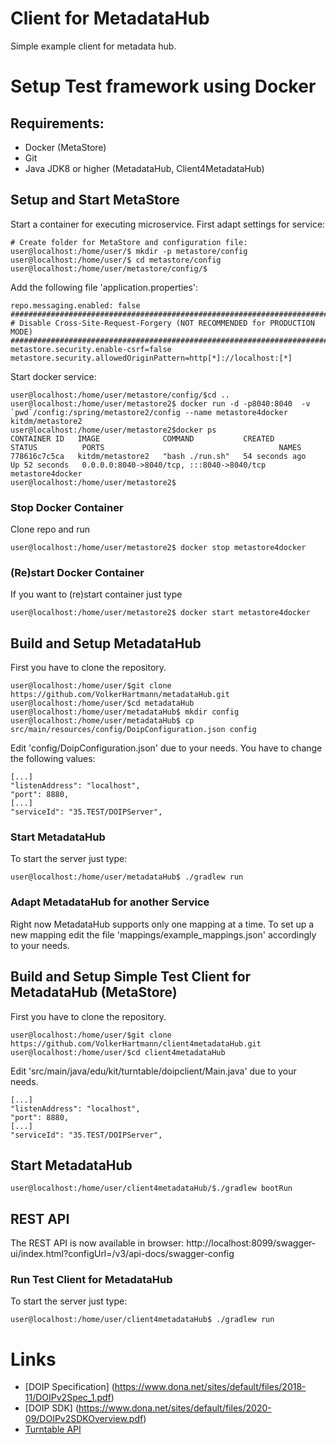 # Client for MetadataHub

Simple example client for metadata hub.

# Setup Test framework using Docker
## Requirements:
- Docker (MetaStore)
- Git
- Java JDK8 or higher (MetadataHub, Client4MetadataHub)


## Setup and Start MetaStore
Start a container for executing microservice. First adapt settings for service:
```
# Create folder for MetaStore and configuration file:
user@localhost:/home/user/$ mkdir -p metastore/config
user@localhost:/home/user/$ cd metastore/config
user@localhost:/home/user/metastore/config/$
```
Add the following file 'application.properties':
```
repo.messaging.enabled: false
###############################################################################
# Disable Cross-Site-Request-Forgery (NOT RECOMMENDED for PRODUCTION MODE)
###############################################################################
metastore.security.enable-csrf=false
metastore.security.allowedOriginPattern=http[*]://localhost:[*]
```
Start docker service:
```
user@localhost:/home/user/metastore/config/$cd ..
user@localhost:/home/user/metastore2$ docker run -d -p8040:8040  -v `pwd`/config:/spring/metastore2/config --name metastore4docker kitdm/metastore2
user@localhost:/home/user/metastore2$docker ps
CONTAINER ID   IMAGE              COMMAND           CREATED          STATUS          PORTS                                       NAMES
778616c7c5ca   kitdm/metastore2   "bash ./run.sh"   54 seconds ago   Up 52 seconds   0.0.0.0:8040->8040/tcp, :::8040->8040/tcp   metastore4docker
user@localhost:/home/user/metastore2$
```
### Stop Docker Container
Clone repo and run 
```
user@localhost:/home/user/metastore2$ docker stop metastore4docker
```

### (Re)start Docker Container
If you want to (re)start container just type
```
user@localhost:/home/user/metastore2$ docker start metastore4docker
```

## Build and Setup MetadataHub
First you have to clone the repository.
```
user@localhost:/home/user/$git clone https://github.com/VolkerHartmann/metadataHub.git
user@localhost:/home/user/$cd metadataHub
user@localhost:/home/user/metadataHub$ mkdir config
user@localhost:/home/user/metadataHub$ cp src/main/resources/config/DoipConfiguration.json config 
```
Edit 'config/DoipConfiguration.json' due to your needs. You have to change the following values:

```
[...]
"listenAddress": "localhost",
"port": 8880,
[...]
"serviceId": "35.TEST/DOIPServer",

```

### Start MetadataHub
To start the server just type:
```
user@localhost:/home/user/metadataHub$ ./gradlew run
```

### Adapt MetadataHub for another Service
Right now MetadataHub supports only one mapping at a time. To set up a new mapping
edit the file 'mappings/example_mappings.json' accordingly to your needs.

## Build and Setup Simple Test Client for MetadataHub (MetaStore)
First you have to clone the repository.
```
user@localhost:/home/user/$git clone https://github.com/VolkerHartmann/client4metadataHub.git
user@localhost:/home/user/$cd client4metadataHub
```
Edit 'src/main/java/edu/kit/turntable/doipclient/Main.java' due to your needs. 
```
[...]
"listenAddress": "localhost",
"port": 8880,
[...]
"serviceId": "35.TEST/DOIPServer",

```
## Start MetadataHub
```
user@localhost:/home/user/client4metadataHub/$./gradlew bootRun
```

## REST API 
The REST API is now available in browser:
http://localhost:8099/swagger-ui/index.html?configUrl=/v3/api-docs/swagger-config

### Run Test Client for MetadataHub
To start the server just type:
```
user@localhost:/home/user/client4metadataHub$ ./gradlew run
```

# Links
- [DOIP Specification] (https://www.dona.net/sites/default/files/2018-11/DOIPv2Spec_1.pdf)
- [DOIP SDK] (https://www.dona.net/sites/default/files/2020-09/DOIPv2SDKOverview.pdf)
- [Turntable API](https://volkerhartmann.github.io/turntable/)